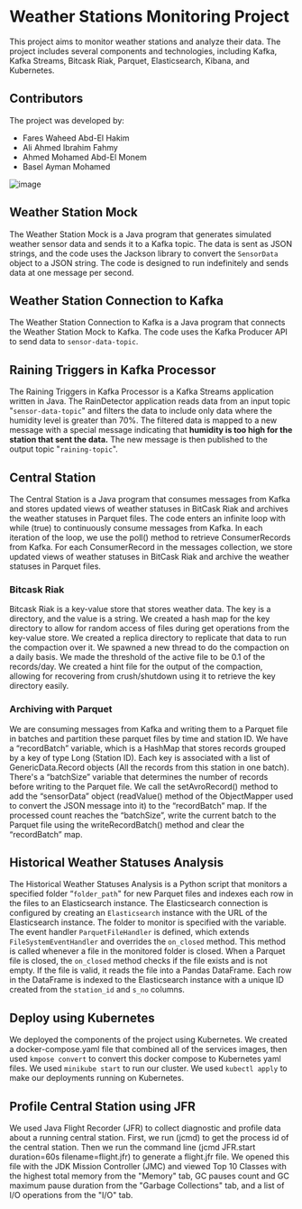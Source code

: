 # Weather Stations Monitoring Project

This project aims to monitor weather stations and analyze their data. The project includes several components and technologies, including Kafka, Kafka Streams, Bitcask Riak, Parquet, Elasticsearch, Kibana, and Kubernetes.

## Contributors

The project was developed by:

- Fares Waheed Abd-El Hakim
- Ali Ahmed Ibrahim Fahmy
- Ahmed Mohamed Abd-El Monem
- Basel Ayman Mohamed

![image](https://github.com/user-attachments/assets/39e813ca-acb2-431e-9335-45563b25aac0)

## Weather Station Mock

The Weather Station Mock is a Java program that generates simulated weather sensor data and sends it to a Kafka topic. The data is sent as JSON strings, and the code uses the Jackson library to convert the `SensorData` object to a JSON string. The code is designed to run indefinitely and sends data at one message per second.

## Weather Station Connection to Kafka

The Weather Station Connection to Kafka is a Java program that connects the Weather Station Mock to Kafka. The code uses the Kafka Producer API to send data to `sensor-data-topic`.

## Raining Triggers in Kafka Processor

The Raining Triggers in Kafka Processor is a Kafka Streams application written in Java. The RainDetector application reads data from an input topic "`sensor-data-topic`" and filters the data to include only data where the humidity level is greater than 70%. The filtered data is mapped to a new message with a special message indicating that **humidity is too high for the station that sent the data.** The new message is then published to the output topic "`raining-topic`".

## Central Station

The Central Station is a Java program that consumes messages from Kafka and stores updated views of weather statuses in BitCask Riak and archives the weather statuses in Parquet files. The code enters an infinite loop with while (true) to continuously consume messages from Kafka. In each iteration of the loop, we use the poll() method to retrieve ConsumerRecords from Kafka. For each ConsumerRecord in the messages collection, we store updated views of weather statuses in BitCask Riak and archive the weather statuses in Parquet files.

### Bitcask Riak

Bitcask Riak is a key-value store that stores weather data. The key is a directory, and the value is a string. We created a hash map for the key directory to allow for random access of files during get operations from the key-value store. We created a replica directory to replicate that data to run the compaction over it. We spawned a new thread to do the compaction on a daily basis. We made the threshold of the active file to be 0.1 of the records/day. We created a hint file for the output of the compaction, allowing for recovering from crush/shutdown using it to retrieve the key directory easily.

### Archiving with Parquet

We are consuming messages from Kafka and writing them to a Parquet file in batches and partition these parquet files by time and station ID. We have a “recordBatch” variable, which is a HashMap that stores records grouped by a key of type Long (Station ID). Each key is associated with a list of GenericData.Record objects (All the records from this station in one batch). There's a “batchSize” variable that determines the number of records before writing to the Parquet file. We call the setAvroRecord() method to add the “sensorData” object (readValue() method of the ObjectMapper used to convert the JSON message into it) to the “recordBatch” map. If the processed count reaches the “batchSize”, write the current batch to the Parquet file using the writeRecordBatch() method and clear the “recordBatch” map.

## Historical Weather Statuses Analysis

The Historical Weather Statuses Analysis is a Python script that monitors a specified folder “`folder_path`" for new Parquet files and indexes each row in the files to an Elasticsearch instance. The Elasticsearch connection is configured by creating an `Elasticsearch` instance with the URL of the Elasticsearch instance. The folder to monitor is specified with the variable. The event handler `ParquetFileHandler` is defined, which extends `FileSystemEventHandler` and overrides the `on_closed` method. This method is called whenever a file in the monitored folder is closed. When a Parquet file is closed, the `on_closed` method checks if the file exists and is not empty. If the file is valid, it reads the file into a Pandas DataFrame. Each row in the DataFrame is indexed to the Elasticsearch instance with a unique ID created from the `station_id` and `s_no` columns.

## Deploy using Kubernetes

We deployed the components of the project using Kubernetes. We created a docker-compose.yaml file that combined all of the services images, then used `kmpose convert` to convert this docker compose to Kubernetes yaml files. We used `minikube start` to run our cluster. We used `kubectl apply` to make our deployments running on Kubernetes.

## Profile Central Station using JFR

We used Java Flight Recorder (JFR) to collect diagnostic and profile data about a running central station. First, we run (jcmd) to get the process id of the central station. Then we run the command line (jcmd <PID> JFR.start duration=60s filename=flight.jfr) to generate a flight.jfr file. We opened this file with the JDK Mission Controller (JMC) and viewed Top 10 Classes with the highest total memory from the "Memory" tab, GC pauses count and GC maximum pause duration from the "Garbage Collections" tab, and a list of I/O operations from the "I/O" tab.
